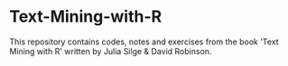 # Text-Mining-with-R

This repository contains codes, notes and exercises from the book 'Text Mining with R' written by Julia Silge & David Robinson.
